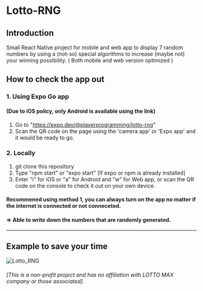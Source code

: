 # Lotto-RNG

## Introduction
Small React Native project for mobile and web app to display 7 random numbers by using a (not-so) special algorithms to increase (maybe not) your winning possibility.
( Both mobile and web version optimized )


## How to check the app out
### 1. Using Expo Go app
#### (Due to iOS policy, **only Android is available** using the link)
1. Go to "https://expo.dev/@playerprogramming/lotto-rng"
2. Scan the QR code on the page using the 'camera app' or 'Expo app' and it would be ready to go.

### 2. Locally
1. git clone this repository
2. Type "npm start" or "expo start" [If expo or npm is already installed]
3. Enter "i" for iOS or "a" for Android and "w" for Web app, or scan the QR code on the console to check it out on your own device.

  
  
#### Recommened using method 1, you can always turn on the app no matter if the internet is connected or not conneceted.
#### => Able to write down the numbers that are randomly generated.
-----
## Example to save your time

![Lotto_RNG](https://user-images.githubusercontent.com/94532638/161958522-50679f08-2fa1-405b-9a79-45ea2de67ea1.gif)




###### [This is a non-profit project and has no affiliation with LOTTO MAX company or those associated].
